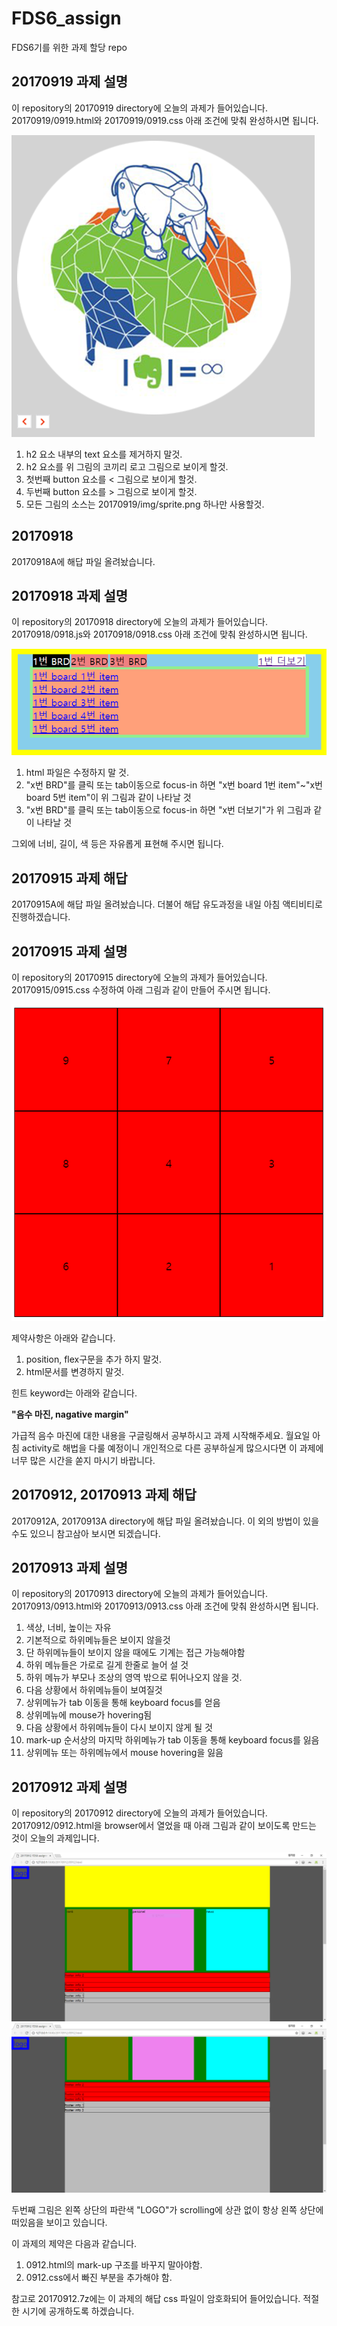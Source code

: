 # FDS6_assign
FDS6기를 위한 과제 할당 repo

## 20170919 과제 설명

이 repository의 20170919 directory에 오늘의 과제가 들어있습니다.
20170919/0919.html와 20170919/0919.css 아래 조건에 맞춰 완성하시면 됩니다.

![0919](img/20170919/result.png)

1. h2 요소 내부의 text 요소를 제거하지 말것.
2. h2 요소를 위 그림의 코끼리 로고 그림으로 보이게 할것.
3. 첫번째 button 요소를 < 그림으로 보이게 할것.
4. 두번째 button 요소를 > 그림으로 보이게 할것.
5. 모든 그림의 소스는 20170919/img/sprite.png 하나만 사용할것.

## 20170918

20170918A에 해답 파일 올려놨습니다.

## 20170918 과제 설명

이 repository의 20170918 directory에 오늘의 과제가 들어있습니다.
20170918/0918.js와 20170918/0918.css 아래 조건에 맞춰 완성하시면 됩니다.

![0918](img/20170918/result.png)

1. html 파일은 수정하지 말 것.
2. "x번 BRD"를 클릭 또는 tab이동으로 focus-in 하면 "x번 board 1번 item"~"x번 board 5번 item"이 위 그림과 같이 나타날 것
3. "x번 BRD"를 클릭 또는 tab이동으로 focus-in 하면 "x번 더보기"가 위 그림과 같이 나타날 것

그외에 너비, 길이, 색 등은 자유롭게 표현해 주시면 됩니다.

## 20170915 과제 해답

20170915A에 해답 파일 올려놨습니다.
더불어 해답 유도과정을 내일 아침 액티비티로 진행하겠습니다.

## 20170915 과제 설명

이 repository의 20170915 directory에 오늘의 과제가 들어있습니다.
20170915/0915.css 수정하여 아래 그림과 같이 만들어 주시면 됩니다.

![0915ex01](img/20170915/result.png)

제약사항은 아래와 같습니다.

1. position, flex구문을 추가 하지 말것.
2. html문서를 변경하지 말것.

힌트 keyword는 아래와 같습니다.

__**"음수 마진, nagative margin"**__

가급적 음수 마진에 대한 내용을 구글링해서 공부하시고 과제 시작해주세요.
월요일 아침 activity로 해법을 다룰 예정이니 개인적으로 다른 공부하실게 많으시다면 이 과제에 너무 많은 시간을 쏟지 마시기 바랍니다.

## 20170912, 20170913 과제 해답

20170912A, 20170913A directory에 해답 파일 올려놨습니다.
이 외의 방법이 있을 수도 있으니 참고삼아 보시면 되겠습니다.

## 20170913 과제 설명

이 repository의 20170913 directory에 오늘의 과제가 들어있습니다.
20170913/0913.html와 20170913/0913.css 아래 조건에 맞춰 완성하시면 됩니다.

1. 색상, 너비, 높이는 자유
2. 기본적으로 하위메뉴들은 보이지 않을것
3. 단 하위메뉴들이 보이지 않을 때에도 기계는 접근 가능해야함
4. 하위 메뉴들은 가로로 길게 한줄로 늘어 설 것
5. 하위 메뉴가 부모나 조상의 영역 밖으로 튀어나오지 않을 것.
6. 다음 상황에서 하위메뉴들이 보여질것
  1. 상위메뉴가 tab 이동을 통해 keyboard focus를 얻음
  2. 상위메뉴에 mouse가 hovering됨
7. 다음 상황에서 하위메뉴들이 다시 보이지 않게 될 것
  1. mark-up 순서상의 마지막 하위메뉴가 tab 이동을 통해 keyboard focus를 잃음
  2. 상위메뉴 또는 하위메뉴에서 mouse hovering을 잃음

## 20170912 과제 설명

이 repository의 20170912 directory에 오늘의 과제가 들어있습니다.
20170912/0912.html을 browser에서 열었을 때 아래 그림과 같이 보이도록 만드는 것이 오늘의 과제입니다.

![ex1](img/20170912/20170912_FDS6_assign_A01.PNG)
![ex2](img/20170912/20170912_FDS6_assign_A02.PNG)

두번째 그림은 왼쪽 상단의 파란색 "LOGO"가 scrolling에 상관 없이 항상 왼쪽 상단에 떠있음을 보이고 있습니다.

이 과제의 제약은 다음과 같습니다.

1. 0912.html의 mark-up 구조를 바꾸지 말아야함.
1. 0912.css에서 빠진 부분을 추가해야 함.

참고로 20170912.7z에는 이 과제의 해답 css 파일이 암호화되어 들어있습니다.
적절한 시기에 공개하도록 하겠습니다.